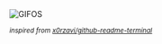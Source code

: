 <div align="justify">
<picture>
    <source media="(prefers-color-scheme: dark)" srcset="https://i.ibb.co/fGxGJqZt/output-gif.gif">
    <source media="(prefers-color-scheme: light)" srcset="https://i.ibb.co/fGxGJqZt/output-gif.gif">
    <img alt="GIFOS" src="https://i.ibb.co/fGxGJqZt/output-gif.gif">
</picture>

<sub><i>inspired from [x0rzavi/github-readme-terminal](https://github.com/x0rzavi/github-readme-terminal)</i></sub>

</div>

<!-- Image deletion URL: https://ibb.co/M5C5dZKp/4cff2814e371adda92411184cf560f97 -->